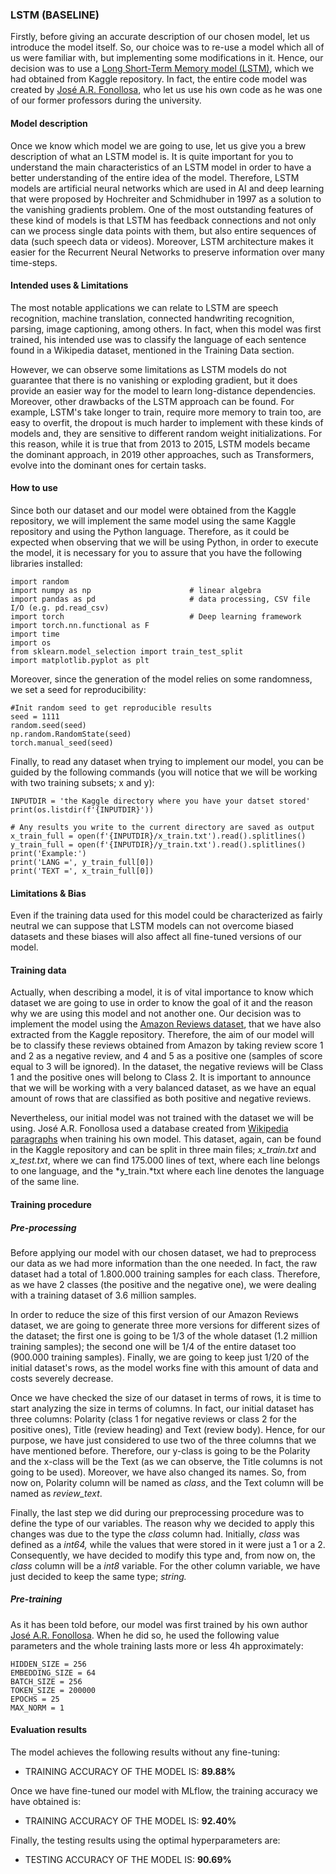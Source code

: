 ### LSTM (BASELINE)

Firstly, before giving an accurate description of our chosen model, let us introduce the model itself. So, our choice was to re-use a model which all of us were familiar with, but implementing some modifications in it. Hence, our decision was to use a [Long Short-Term Memory model (LSTM)](https://www.kaggle.com/code/polrifmata/lstm-baseline/notebook), which we had obtained from Kaggle repository. In fact, the entire code model was created by [José A.R. Fonollosa](https://www.kaggle.com/jarfo1), who let us use his own code as he was one of our former professors during the university.

#### **Model description**

Once we know which model we are going to use, let us give you a brew description of what an LSTM model is. It is quite important for you to understand the main characteristics of an LSTM model in order to have a better understanding of the entire idea of the model. Therefore, LSTM models are artificial neural networks which are used in AI and deep learning that were proposed by Hochreiter and Schmidhuber in 1997 as a solution to the vanishing gradients problem. One of the most outstanding features of these kind of models is that LSTM has feedback connections and not only can we process single data points with them, but also entire sequences of data (such speech data or videos). Moreover, LSTM architecture makes it easier for the Recurrent Neural Networks to preserve information over many time-steps.

#### Intended uses & Limitations

The most notable applications we can relate to LSTM are speech recognition, machine translation, connected handwriting recognition, parsing, image captioning, among others. In fact, when this model was first trained, his intended use was to classify the language of each sentence found in a Wikipedia dataset, mentioned in the Training Data section.

However, we can observe some limitations as LSTM models do not guarantee that there is no vanishing or exploding gradient, but it does provide an easier way for the model to learn long-distance dependencies. Moreover, other drawbacks of the LSTM approach can be found. For example, LSTM's take longer to train, require more memory to train too, are easy to overfit, the dropout is much harder to implement with these kinds of models and, they are sensitive to different random weight initializations. For this reason, while it is true that from 2013 to 2015, LSTM models became the dominant approach, in 2019 other approaches, such as Transformers, evolve into the dominant ones for certain tasks.

#### How to use

Since both our dataset and our model were obtained from the Kaggle repository, we will implement the same model using the same Kaggle repository and using the Python language. Therefore, as it could be expected when observing that we will be using Python, in order to execute the model, it is necessary for you to assure that you have the following libraries installed:

```{python}
import random
import numpy as np                      # linear algebra
import pandas as pd                     # data processing, CSV file I/O (e.g. pd.read_csv)
import torch                            # Deep learning framework
import torch.nn.functional as F
import time
import os
from sklearn.model_selection import train_test_split
import matplotlib.pyplot as plt
```

Moreover, since the generation of the model relies on some randomness, we set a seed for reproducibility:

```{python}
#Init random seed to get reproducible results
seed = 1111
random.seed(seed)
np.random.RandomState(seed)
torch.manual_seed(seed)
```

Finally, to read any dataset when trying to implement our model, you can be guided by the following commands (you will notice that we will be working with two training subsets; x and y):

```{python}
INPUTDIR = 'the Kaggle directory where you have your datset stored'
print(os.listdir(f'{INPUTDIR}'))

# Any results you write to the current directory are saved as output
x_train_full = open(f'{INPUTDIR}/x_train.txt').read().splitlines()
y_train_full = open(f'{INPUTDIR}/y_train.txt').read().splitlines()
print('Example:')
print('LANG =', y_train_full[0])
print('TEXT =', x_train_full[0])
```

#### Limitations & Bias

Even if the training data used for this model could be characterized as fairly neutral we can suppose that LSTM models can not overcome biased datasets and these biases will also affect all fine-tuned versions of our model.

#### Training data

Actually, when describing a model, it is of vital importance to know which dataset we are going to use in order to know the goal of it and the reason why we are using this model and not another one. Our decision was to implement the model using the [Amazon Reviews dataset](https://www.kaggle.com/datasets/kritanjalijain/amazon-reviews), that we have also extracted from the Kaggle repository. Therefore, the aim of our model will be to classify these reviews obtained from Amazon by taking review score 1 and 2 as a negative review, and 4 and 5 as a positive one (samples of score equal to 3 will be ignored). In the dataset, the negative reviews will be Class 1 and the positive ones will belong to Class 2. It is important to announce that we will be working with a very balanced dataset, as we have an equal amount of rows that are classified as both positive and negative reviews.

Nevertheless, our initial model was not trained with the dataset we will be using. José A.R. Fonollosa used a database created from [Wikipedia paragraphs](https://www.kaggle.com/competitions/wili5/data) when training his own model. This dataset, again, can be found in the Kaggle repository and can be split in three main files; *x_train.txt* and *x_test.txt*, where we can find 175.000 lines of text, where each line belongs to one language, and the *y_train.*txt where each line denotes the language of the same line.

#### Training procedure

##### Pre-processing

Before applying our model with our chosen dataset, we had to preprocess our data as we had more information than the one needed. In fact, the raw dataset had a total of 1.800.000 training samples for each class. Therefore, as we have 2 classes (the positive and the negative one), we were dealing with a training dataset of 3.6 million samples.

In order to reduce the size of this first version of our Amazon Reviews dataset, we are going to generate three more versions for different sizes of the dataset; the first one is going to be 1/3 of the whole dataset (1.2 million training samples); the second one will be 1/4 of the entire dataset too (900.000 training samples). Finally, we are going to keep just 1/20 of the initial dataset's rows, as the model works fine with this amount of data and costs severely decrease.

Once we have checked the size of our dataset in terms of rows, it is time to start analyzing the size in terms of columns. In fact, our initial dataset has three columns: Polarity (class 1 for negative reviews or class 2 for the positive ones), Title (review heading) and Text (review body). Hence, for our purpose, we have just considered to use two of the three columns that we have mentioned before. Therefore, our y-class is going to be the Polarity and the x-class will be the Text (as we can observe, the Title columns is not going to be used). Moreover, we have also changed its names. So, from now on, Polarity column will be named as *class*, and the Text column will be named as *review_text*.

Finally, the last step we did during our preprocessing procedure was to define the type of our variables. The reason why we decided to apply this changes was due to the type the *class* column had. Initially, *class* was defined as a *int64,* while the values that were stored in it were just a 1 or a 2. Consequently, we have decided to modify this type and, from now on, the *class* column will be a *int8* variable. For the other column variable, we have just decided to keep the same type; *string.*

##### Pre-training

As it has been told before, our model was first trained by his own author [José A.R. Fonollosa](https://www.kaggle.com/jarfo1). When he did so, he used the following value parameters and the whole training lasts more or less 4h approximately:

```{python}
HIDDEN_SIZE = 256
EMBEDDING_SIZE = 64
BATCH_SIZE = 256
TOKEN_SIZE = 200000
EPOCHS = 25
MAX_NORM = 1
```

#### Evaluation results

The model achieves the following results without any fine-tuning:

-   TRAINING ACCURACY OF THE MODEL IS: **89.88%**

Once we have fine-tuned our model with MLflow, the training accuracy we have obtained is:

-   TRAINING ACCURACY OF THE MODEL IS: **92.40%**

Finally, the testing results using the optimal hyperparameters are:

-   TESTING ACCURACY OF THE MODEL IS: **90.69%**

